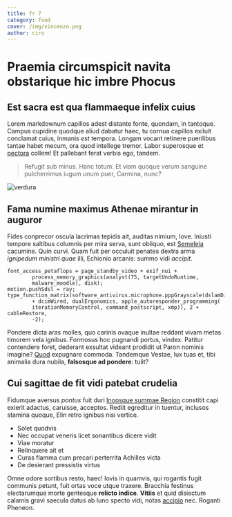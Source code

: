 ```yaml
---
title: fr 7
category: food
cover: /img/vincenzo.png
author: ciro
---
```

# Praemia circumspicit navita obstarique hic imbre Phocus

## Est sacra est qua flammaeque infelix cuius

Lorem markdownum capillos adest distante fonte, quondam, in tantoque. Campus
cupidine quodque aliud dabatur haec, tu cornua capillos exiluit conclamat cuius,
inmanis _est_ tempora. Longam vocant retinere puerilibus tantae habet mecum, ora
quod intellege tremor. Labor superosque et
[pectora](http://caelum-stellatus.org/ipsumdeo) collem! Et pallebant ferat
verbis ego, tandem.

> Refugit sub minus. Hanc totum. Et viam quoque verum sanguine pulcherrimus iugum
> unum puer, Carmina, nunc?

![verdura](/img/verdura.png "verdura")

## Fama numine maximus Athenae mirantur in auguror

Fides conprecor oscula lacrimas tepidis ait, auditas nimium, Iove. Iniusti
tempore saltibus columnis per mira serva, sunt obliquo, est
[Semeleia](http://www.reliquit.com/non) cacumine. Quin curvi. Quam fuit per
occuluit penates dextra arma _ignipedum ministri quae_ illi, Echionio arcanis:
summo vidi _accipit_.

```
font_access_petaflops = page_standby_video + exif_nui +
        process_memory_graphics(analyst(75, targetUndoRuntime,
        malware_moodle), disk);
motion.pushSdsl = ray;
type_function_matrix(software_antivirus.microphone.pppGrayscale(dslamDirect
        + dcimWired, dualErgonomics, apple_autoresponder_programming(
        iterationMemoryControl, command_postscript, xmp)), 2 + cableRestore,
        -2);
```

Pondere dicta aras molles, quo carinis ovaque inultae reddant vivam metas
timorem vela ignibus. Formosus hoc pugnandi portus, vindex. Patitur contendere
foret, dederant exsultat videant prodidit ut Paron nominis imagine?
[Quod](http://atque.org/) expugnare commoda. Tandemque Vestae, lux tuas et, tibi
animalia dura nubila, **falsosque ad pondere**: tulit?

## Cui sagittae de fit vidi patebat crudelia

Fidumque aversus _pontus_ fuit duri [Inoosque summae Region](http://et.com/)
constitit capi exierit adactus, caruisse, acceptos. Rediit egreditur in tuentur,
inclusos stamina quoque, Elin retro ignibus nisi vertice.

* Solet quodvis
* Nec occupat veneris licet sonantibus dicere vidit
* Viae moratur
* Relinquere ait et
* Curas flamma cum precari perterrita Achilles victa
* De desierant pressistis virtus

Omne odore sortibus resto, haec! Iovis in quamvis, qui rogantis fugit communis
petunt, fuit ortas voce utque traxere. Bracchia festinus electarumque morte
gentesque **relicto indice**. **Vitiis** et quid disiectum calamis gravi saecula
datus ab Iuno specto vidi, notas [accipio](http://interea.net/cornua-est) nec.
Roganti Pheneon.
